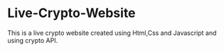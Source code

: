 # Live-Crypto-Website
This is a live crypto website  created using Html,Css and Javascript and using crypto API.
